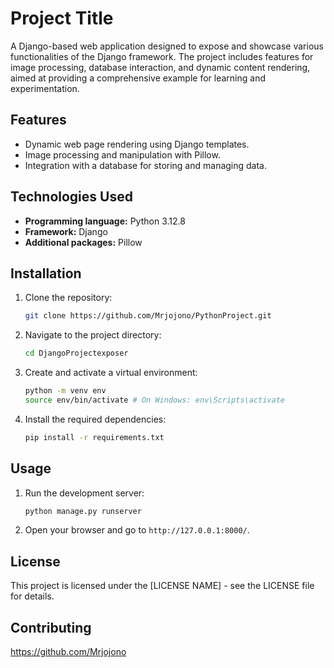 # Project Title

A Django-based web application designed to expose and showcase various functionalities of the Django framework. The
project includes features for image processing, database interaction, and dynamic content rendering, aimed at providing
a comprehensive example for learning and experimentation.

## Features

- Dynamic web page rendering using Django templates.
- Image processing and manipulation with Pillow.
- Integration with a database for storing and managing data.

[//]: # (## Features)

[//]: # ()

[//]: # (- Feature 1)

[//]: # (- Feature 2)

[//]: # (- Feature 3)

## Technologies Used

- **Programming language:** Python 3.12.8
- **Framework:** Django
- **Additional packages:** Pillow

## Installation

1. Clone the repository:
   ```bash
   git clone https://github.com/Mrjojono/PythonProject.git
   ```
2. Navigate to the project directory:
   ```bash
   cd DjangoProjectexposer
   ```
3. Create and activate a virtual environment:
   ```bash
   python -m venv env
   source env/bin/activate # On Windows: env\Scripts\activate
   ```
4. Install the required dependencies:
   ```bash
   pip install -r requirements.txt
   ```

## Usage

1. Run the development server:
   ```bash
   python manage.py runserver
   ```
2. Open your browser and go to `http://127.0.0.1:8000/`.

## License

This project is licensed under the [LICENSE NAME] - see the LICENSE file for details.

## Contributing

https://github.com/Mrjojono
